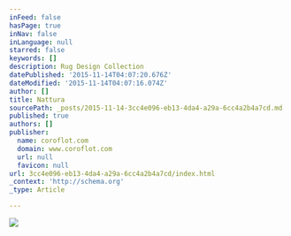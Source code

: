 ```yaml
---
inFeed: false
hasPage: true
inNav: false
inLanguage: null
starred: false
keywords: []
description: Rug Design Collection
datePublished: '2015-11-14T04:07:20.676Z'
dateModified: '2015-11-14T04:07:16.074Z'
author: []
title: Nattura
sourcePath: _posts/2015-11-14-3cc4e096-eb13-4da4-a29a-6cc4a2b4a7cd.md
published: true
authors: []
publisher:
  name: coroflot.com
  domain: www.coroflot.com
  url: null
  favicon: null
url: 3cc4e096-eb13-4da4-a29a-6cc4a2b4a7cd/index.html
_context: 'http://schema.org'
_type: Article

---
```

![](http://s3images.coroflot.com/user_files/individual_files/original_327436_T_wPJ45boZW3mb8SP7zWey4ds.jpg)